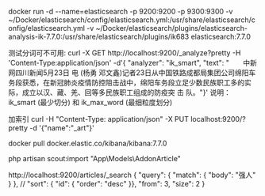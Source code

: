 docker run -d --name=elasticsearch -p 9200:9200 -p 9300:9300 -v  ~/Docker/elasticsearch/config/elasticsearch.yml:/usr/share/elasticsearch/config/elasticsearch.yml -v ~/Docker/elasticsearch/plugins/elasticsearch-analysis-ik-7.7.0:/usr/share/elasticsearch/plugins/ik683 elasticsearch:7.7.0



测试分词可不可用:
curl -X GET http://localhost:9200/_analyze?pretty -H 'Content-Type:application/json' -d'{ "analyzer": "ik_smart", "text": "　　中新网四川新闻5月23日 电 (杨勇  邓文鑫)记者23日从中国铁路成都局集团公司绵阳车务段获悉，在新冠肺炎疫情防控阻击战中，绵阳车务段立足少数民族职工多的实际，成立以汉、藏、羌、回等多民族职工组成的防疫突 击 队。"}'
说明：
 ik_smart (最少切分) 和 ik_max_word (最细粒度划分)



加索引
curl -H "Content-Type: application/json" -X PUT localhost:9200/?pretty -d '{"name":"_art"}'

docker pull docker.elastic.co/kibana/kibana:7.7.0



php artisan scout:import "App\Models\AddonArticle"

http://localhost:9200/articles/_search
{
    "query": {
        "match": {
            "body": "强人"
        }
    },
   // "sort": { "id": { "order": "desc" }},
    "from": 3,
    "size": 2
}